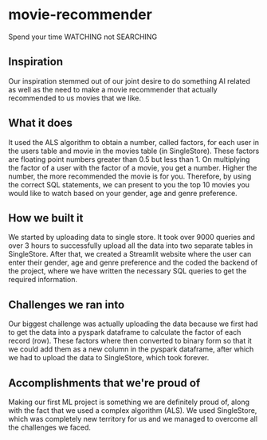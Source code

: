 # movie-recommender
Spend your time WATCHING not SEARCHING

## Inspiration
Our inspiration stemmed out of our joint desire to do something AI related as well as the need to make a movie recommender that actually recommended to us movies that we like.
## What it does
It used the ALS algorithm to obtain a number, called factors, for each user in the users table and movie in the movies table (in SingleStore). These factors are floating point numbers greater than 0.5 but less than 1. On multiplying the factor of a user with the factor of a movie, you get a number. Higher the number, the more recommended the movie is for you.
Therefore, by using the correct SQL statements, we can present to you the top 10 movies you would like to watch based on your gender, age and genre preference.
## How we built it
We started by uploading data to single store. It took over 9000 queries and over 3 hours to successfully upload all the data into two separate tables in SingleStore. After that, we created a Streamlit website where the user can enter their gender, age and genre preference and the coded the backend of the project, where we have written the necessary SQL queries to get the required information.
## Challenges we ran into
Our biggest challenge was actually uploading the data because we first had to get the data into a pyspark dataframe to calculate the factor of each record (row). These factors where then converted to binary form so that it we could add them as a new column in the pyspark dataframe, after which we had to upload the data to SingleStore, which took forever.
## Accomplishments that we're proud of
Making our first ML project is something we are definitely proud of, along with the fact that we used a complex algorithm (ALS). We used SingleStore, which was completely new territory for us and we managed to overcome all the challenges we faced.
